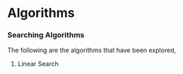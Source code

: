 # Algorithms


### Searching Algorithms
The following are the algorithms that have been explored,

1. Linear Search
